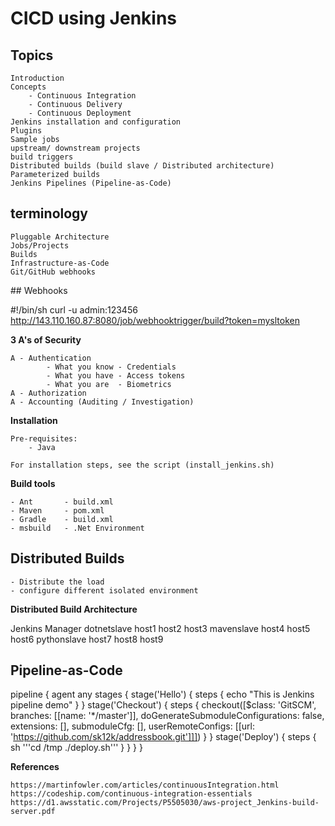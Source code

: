 # CICD using Jenkins

## Topics

    Introduction
    Concepts
        - Continuous Integration
        - Continuous Delivery
        - Continuous Deployment
    Jenkins installation and configuration
    Plugins
    Sample jobs
    upstream/ downstream projects
    build triggers
    Distributed builds (build slave / Distributed architecture)    
    Parameterized builds
    Jenkins Pipelines (Pipeline-as-Code)
     

## terminology

    Pluggable Architecture
    Jobs/Projects
    Builds
    Infrastructure-as-Code
    Git/GitHub webhooks
    
## Webhooks

#!/bin/sh
curl -u admin:123456 http://143.110.160.87:8080/job/webhooktrigger/build?token=mysltoken


**3 A's of Security**

    A - Authentication
            - What you know - Credentials
            - What you have - Access tokens 
            - What you are  - Biometrics
    A - Authorization
    A - Accounting (Auditing / Investigation)


**Installation**

    Pre-requisites:
        - Java

    For installation steps, see the script (install_jenkins.sh)


**Build tools**

    - Ant       - build.xml
    - Maven     - pom.xml
    - Gradle    - build.xml
    - msbuild   - .Net Environment

## Distributed Builds
    - Distribute the load
    - configure different isolated environment

**Distributed Build Architecture**

Jenkins Manager
    dotnetslave
        host1
        host2
        host3
    mavenslave
        host4
        host5
        host6
    pythonslave
        host7
        host8
        host9


## Pipeline-as-Code

pipeline {
    agent any
    stages {
        stage('Hello') {
            steps {
                echo "This is Jenkins pipeline demo"
            }
        }
        stage('Checkout') {
            steps {
                checkout([$class: 'GitSCM', branches: [[name: '*/master']], doGenerateSubmoduleConfigurations: false, extensions: [], submoduleCfg: [], userRemoteConfigs: [[url: 'https://github.com/sk12k/addressbook.git']]])
            }
        }
        stage('Deploy') {
            steps {
                sh '''cd /tmp
                ./deploy.sh'''
            }
        }
    }
}


**References**

    https://martinfowler.com/articles/continuousIntegration.html
    https://codeship.com/continuous-integration-essentials
    https://d1.awsstatic.com/Projects/P5505030/aws-project_Jenkins-build-server.pdf

